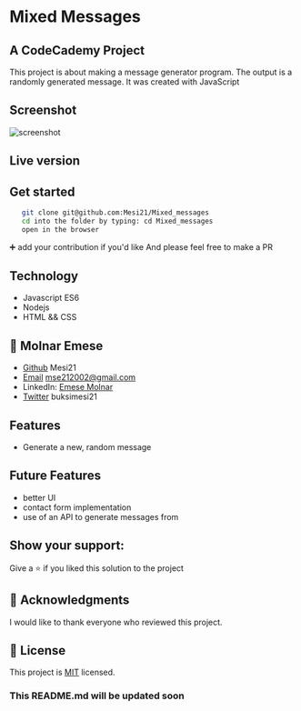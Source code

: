 # Mixed Messages
## A CodeCademy Project

This project is about making a message generator program. The output is a randomly generated message.
It was created with JavaScript

## Screenshot

![screenshot](#a-codecademy-project)

## Live version



## Get started

```bash
   git clone git@github.com:Mesi21/Mixed_messages
   cd into the folder by typing: cd Mixed_messages
   open in the browser 
```

 :heavy_plus_sign: add your contribution if you'd like
 And please feel free to make a PR

## Technology

- Javascript ES6
- Nodejs
- HTML && CSS

## 👥 Molnar Emese

  - [Github](https://github.com/Mesi21)  Mesi21
  - [Email](mailto:mse212002@gmail.com) mse212002@gmail.com
  - LinkedIn: [Emese Molnar](https://www.linkedin.com/in/emesemesimolnar/)   
  - [Twitter](https://twitter.com/buksimesi21) buksimesi21

    
## Features
- Generate a new, random message

## Future Features
- better UI
- contact form implementation
- use of an API to generate messages from

## Show your support:

Give a ⭐️ if you liked this solution to the project

## 🙏 Acknowledgments

I would like to thank everyone who reviewed this project.

## 📝 License

This project is [MIT](https://tldrlegal.com/license/mit-license) licensed.

### This README.md will be updated soon
